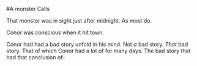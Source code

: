 #A monster Calls

That monster was in sight just after midnight. As most do.

Conor was conscious when it hit town.

Conor had had a bad story unfold in his mind. Not *a* bad story. *That* bad story. That of which Conor had a lot of for many days. The bad story that had that conclusion of-
